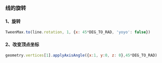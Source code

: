 ### 线的旋转
#### 1、旋转
```js
TweenMax.to(line.rotation, 1, {x: 45*DEG_TO_RAD, 'yoyo': false})
```

#### 2、改变顶点坐标
```js
geometry.vertices[1].applyAxisAngle({x:1, y:0, z: 0},45*DEG_TO_RAD)
```
